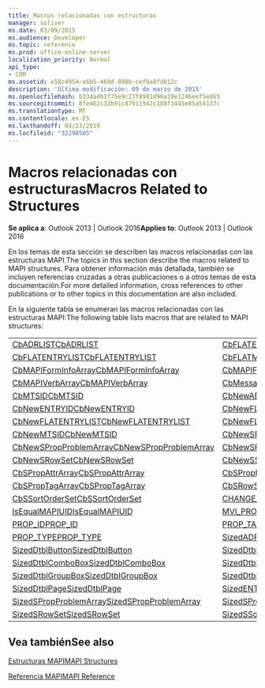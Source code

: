 ```yaml
---
title: Macros relacionadas con estructuras
manager: soliver
ms.date: 03/09/2015
ms.audience: Developer
ms.topic: reference
ms.prod: office-online-server
localization_priority: Normal
api_type:
- COM
ms.assetid: e58c4954-e6b5-469d-898b-cef0a8fd612c
description: 'Última modificación: 09 de marzo de 2015'
ms.openlocfilehash: b334ad61f75e9c27f8981d96a19e1246eef5ed65
ms.sourcegitcommit: 8fe462c32b91c87911942c188f3445e85a54137c
ms.translationtype: MT
ms.contentlocale: es-ES
ms.lasthandoff: 04/23/2019
ms.locfileid: "32298505"
---
```

# <a name="macros-related-to-structures"></a><span data-ttu-id="3b8e4-103">Macros relacionadas con estructuras</span><span class="sxs-lookup"><span data-stu-id="3b8e4-103">Macros Related to Structures</span></span>

  
  
<span data-ttu-id="3b8e4-104">**Se aplica a**: Outlook 2013 | Outlook 2016</span><span class="sxs-lookup"><span data-stu-id="3b8e4-104">**Applies to**: Outlook 2013 | Outlook 2016</span></span> 
  
<span data-ttu-id="3b8e4-105">En los temas de esta sección se describen las macros relacionadas con las estructuras MAPI.</span><span class="sxs-lookup"><span data-stu-id="3b8e4-105">The topics in this section describe the macros related to MAPI structures.</span></span> <span data-ttu-id="3b8e4-106">Para obtener información más detallada, también se incluyen referencias cruzadas a otras publicaciones o a otros temas de esta documentación.</span><span class="sxs-lookup"><span data-stu-id="3b8e4-106">For more detailed information, cross references to other publications or to other topics in this documentation are also included.</span></span> 
  
<span data-ttu-id="3b8e4-107">En la siguiente tabla se enumeran las macros relacionadas con las estructuras MAPI:</span><span class="sxs-lookup"><span data-stu-id="3b8e4-107">The following table lists macros that are related to MAPI structures:</span></span>
  
|||
|:-----|:-----|
|[<span data-ttu-id="3b8e4-108">CbADRLIST</span><span class="sxs-lookup"><span data-stu-id="3b8e4-108">CbADRLIST</span></span>](cbadrlist.md) <br/> |[<span data-ttu-id="3b8e4-109">CbFLATENTRY</span><span class="sxs-lookup"><span data-stu-id="3b8e4-109">CbFLATENTRY</span></span>](cbflatentry.md) <br/> |
|[<span data-ttu-id="3b8e4-110">CbFLATENTRYLIST</span><span class="sxs-lookup"><span data-stu-id="3b8e4-110">CbFLATENTRYLIST</span></span>](cbflatentrylist.md) <br/> |[<span data-ttu-id="3b8e4-111">CbFLATMTSIDLIST</span><span class="sxs-lookup"><span data-stu-id="3b8e4-111">CbFLATMTSIDLIST</span></span>](cbflatmtsidlist.md) <br/> |
|[<span data-ttu-id="3b8e4-112">CbMAPIFormInfoArray</span><span class="sxs-lookup"><span data-stu-id="3b8e4-112">CbMAPIFormInfoArray</span></span>](cbmapiforminfoarray.md) <br/> |[<span data-ttu-id="3b8e4-113">CbMAPIFormPropArray</span><span class="sxs-lookup"><span data-stu-id="3b8e4-113">CbMAPIFormPropArray</span></span>](cbmapiformproparray.md) <br/> |
|[<span data-ttu-id="3b8e4-114">CbMAPIVerbArray</span><span class="sxs-lookup"><span data-stu-id="3b8e4-114">CbMAPIVerbArray</span></span>](cbmapiverbarray.md) <br/> |[<span data-ttu-id="3b8e4-115">CbMessageClassArray</span><span class="sxs-lookup"><span data-stu-id="3b8e4-115">CbMessageClassArray</span></span>](cbmessageclassarray.md) <br/> |
|[<span data-ttu-id="3b8e4-116">CbMTSID</span><span class="sxs-lookup"><span data-stu-id="3b8e4-116">CbMTSID</span></span>](cbmtsid.md) <br/> |[<span data-ttu-id="3b8e4-117">CbNewADRLIST</span><span class="sxs-lookup"><span data-stu-id="3b8e4-117">CbNewADRLIST</span></span>](cbnewadrlist.md) <br/> |
|[<span data-ttu-id="3b8e4-118">CbNewENTRYID</span><span class="sxs-lookup"><span data-stu-id="3b8e4-118">CbNewENTRYID</span></span>](cbnewentryid.md) <br/> |[<span data-ttu-id="3b8e4-119">CbNewFLATENTRY</span><span class="sxs-lookup"><span data-stu-id="3b8e4-119">CbNewFLATENTRY</span></span>](cbnewflatentry.md) <br/> |
|[<span data-ttu-id="3b8e4-120">CbNewFLATENTRYLIST</span><span class="sxs-lookup"><span data-stu-id="3b8e4-120">CbNewFLATENTRYLIST</span></span>](cbnewflatentrylist.md) <br/> |[<span data-ttu-id="3b8e4-121">CbNewFLATMTSIDLIST</span><span class="sxs-lookup"><span data-stu-id="3b8e4-121">CbNewFLATMTSIDLIST</span></span>](cbnewflatmtsidlist.md) <br/> |
|[<span data-ttu-id="3b8e4-122">CbNewMTSID</span><span class="sxs-lookup"><span data-stu-id="3b8e4-122">CbNewMTSID</span></span>](cbnewmtsid.md) <br/> |[<span data-ttu-id="3b8e4-123">CbNewSPropAttrArray</span><span class="sxs-lookup"><span data-stu-id="3b8e4-123">CbNewSPropAttrArray</span></span>](cbnewspropattrarray.md) <br/> |
|[<span data-ttu-id="3b8e4-124">CbNewSPropProblemArray</span><span class="sxs-lookup"><span data-stu-id="3b8e4-124">CbNewSPropProblemArray</span></span>](cbnewspropproblemarray.md) <br/> |[<span data-ttu-id="3b8e4-125">CbNewSPropTagArray</span><span class="sxs-lookup"><span data-stu-id="3b8e4-125">CbNewSPropTagArray</span></span>](cbnewsproptagarray.md) <br/> |
|[<span data-ttu-id="3b8e4-126">CbNewSRowSet</span><span class="sxs-lookup"><span data-stu-id="3b8e4-126">CbNewSRowSet</span></span>](cbnewsrowset.md) <br/> |[<span data-ttu-id="3b8e4-127">CbNewSSortOrderSet</span><span class="sxs-lookup"><span data-stu-id="3b8e4-127">CbNewSSortOrderSet</span></span>](cbnewssortorderset.md) <br/> |
|[<span data-ttu-id="3b8e4-128">CbSPropAttrArray</span><span class="sxs-lookup"><span data-stu-id="3b8e4-128">CbSPropAttrArray</span></span>](cbspropattrarray.md) <br/> |[<span data-ttu-id="3b8e4-129">CbSPropProblemArray</span><span class="sxs-lookup"><span data-stu-id="3b8e4-129">CbSPropProblemArray</span></span>](cbspropproblemarray.md) <br/> |
|[<span data-ttu-id="3b8e4-130">CbSPropTagArray</span><span class="sxs-lookup"><span data-stu-id="3b8e4-130">CbSPropTagArray</span></span>](cbsproptagarray.md) <br/> |[<span data-ttu-id="3b8e4-131">CbSRowSet</span><span class="sxs-lookup"><span data-stu-id="3b8e4-131">CbSRowSet</span></span>](cbsrowset.md) <br/> |
|[<span data-ttu-id="3b8e4-132">CbSSortOrderSet</span><span class="sxs-lookup"><span data-stu-id="3b8e4-132">CbSSortOrderSet</span></span>](cbssortorderset.md) <br/> |[<span data-ttu-id="3b8e4-133">CHANGE_PROP_TYPE</span><span class="sxs-lookup"><span data-stu-id="3b8e4-133">CHANGE_PROP_TYPE</span></span>](change_prop_type.md) <br/> |
|[<span data-ttu-id="3b8e4-134">IsEqualMAPIUID</span><span class="sxs-lookup"><span data-stu-id="3b8e4-134">IsEqualMAPIUID</span></span>](isequalmapiuid.md) <br/> |[<span data-ttu-id="3b8e4-135">MVI_PROP</span><span class="sxs-lookup"><span data-stu-id="3b8e4-135">MVI_PROP</span></span>](mvi_prop.md) <br/> |
|[<span data-ttu-id="3b8e4-136">PROP_ID</span><span class="sxs-lookup"><span data-stu-id="3b8e4-136">PROP_ID</span></span>](prop_id.md) <br/> |[<span data-ttu-id="3b8e4-137">PROP_TAG</span><span class="sxs-lookup"><span data-stu-id="3b8e4-137">PROP_TAG</span></span>](prop_tag.md) <br/> |
|[<span data-ttu-id="3b8e4-138">PROP_TYPE</span><span class="sxs-lookup"><span data-stu-id="3b8e4-138">PROP_TYPE</span></span>](prop_type.md) <br/> |[<span data-ttu-id="3b8e4-139">SizedADRLIST</span><span class="sxs-lookup"><span data-stu-id="3b8e4-139">SizedADRLIST</span></span>](sizedadrlist.md) <br/> |
|[<span data-ttu-id="3b8e4-140">SizedDtblButton</span><span class="sxs-lookup"><span data-stu-id="3b8e4-140">SizedDtblButton</span></span>](sizeddtblbutton.md) <br/> |[<span data-ttu-id="3b8e4-141">SizedDtblCheckBox</span><span class="sxs-lookup"><span data-stu-id="3b8e4-141">SizedDtblCheckBox</span></span>](sizeddtblcheckbox.md) <br/> |
|[<span data-ttu-id="3b8e4-142">SizedDtblComboBox</span><span class="sxs-lookup"><span data-stu-id="3b8e4-142">SizedDtblComboBox</span></span>](sizeddtblcombobox.md) <br/> |[<span data-ttu-id="3b8e4-143">SizedDtblEdit</span><span class="sxs-lookup"><span data-stu-id="3b8e4-143">SizedDtblEdit</span></span>](sizeddtbledit.md) <br/> |
|[<span data-ttu-id="3b8e4-144">SizedDtblGroupBox</span><span class="sxs-lookup"><span data-stu-id="3b8e4-144">SizedDtblGroupBox</span></span>](sizeddtblgroupbox.md) <br/> |[<span data-ttu-id="3b8e4-145">SizedDtblLabel</span><span class="sxs-lookup"><span data-stu-id="3b8e4-145">SizedDtblLabel</span></span>](sizeddtbllabel.md) <br/> |
|[<span data-ttu-id="3b8e4-146">SizedDtblPage</span><span class="sxs-lookup"><span data-stu-id="3b8e4-146">SizedDtblPage</span></span>](sizeddtblpage.md) <br/> |[<span data-ttu-id="3b8e4-147">SizedENTRYID</span><span class="sxs-lookup"><span data-stu-id="3b8e4-147">SizedENTRYID</span></span>](sizedentryid.md) <br/> |
|[<span data-ttu-id="3b8e4-148">SizedSPropProblemArray</span><span class="sxs-lookup"><span data-stu-id="3b8e4-148">SizedSPropProblemArray</span></span>](sizedspropproblemarray.md) <br/> |[<span data-ttu-id="3b8e4-149">SizedSPropTagArray</span><span class="sxs-lookup"><span data-stu-id="3b8e4-149">SizedSPropTagArray</span></span>](sizedsproptagarray.md) <br/> |
|[<span data-ttu-id="3b8e4-150">SizedSRowSet</span><span class="sxs-lookup"><span data-stu-id="3b8e4-150">SizedSRowSet</span></span>](sizedsrowset.md) <br/> |[<span data-ttu-id="3b8e4-151">SizedSSortOrderSet</span><span class="sxs-lookup"><span data-stu-id="3b8e4-151">SizedSSortOrderSet</span></span>](sizedssortorderset.md) <br/> |
   
## <a name="see-also"></a><span data-ttu-id="3b8e4-152">Vea también</span><span class="sxs-lookup"><span data-stu-id="3b8e4-152">See also</span></span>



[<span data-ttu-id="3b8e4-153">Estructuras MAPI</span><span class="sxs-lookup"><span data-stu-id="3b8e4-153">MAPI Structures</span></span>](mapi-structures.md)


[<span data-ttu-id="3b8e4-154">Referencia MAPI</span><span class="sxs-lookup"><span data-stu-id="3b8e4-154">MAPI Reference</span></span>](mapi-reference.md)

